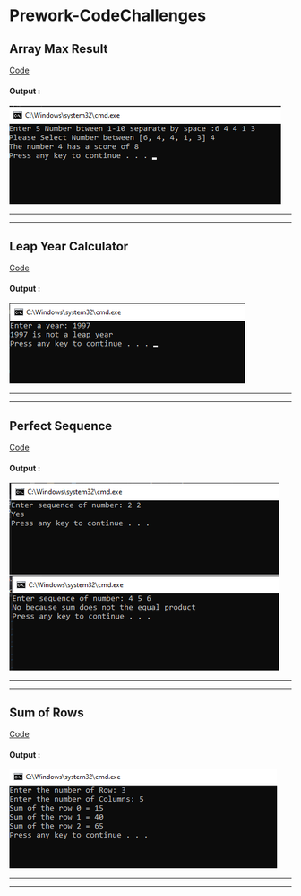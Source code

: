# Prework-CodeChallenges

## Array Max Result

[Code](Prework-CodeChallenges/ArrayMaxResult/Program.cs)

#### Output :
![OutputConsole](img/screenshot1.png)

<hr>
<hr>

## Leap Year Calculator

[Code](Prework-CodeChallenges/LeapYearCalculator/Program.cs)

#### Output :
![OutputConsole](img/screenshot2.png)

<hr>
<hr>

## Perfect Sequence

[Code](Prework-CodeChallenges/PerfectSequence/Program.cs)

#### Output :
![OutputConsole](img/screenshot3.png)
![OutputConsole](img/screenshot4.png)

<hr>
<hr>

## Sum of Rows

[Code](Prework-CodeChallenges/SumOfRows/Program.cs)

#### Output :
![OutputConsole](img/screenshot5.png)

<hr>
<hr>
